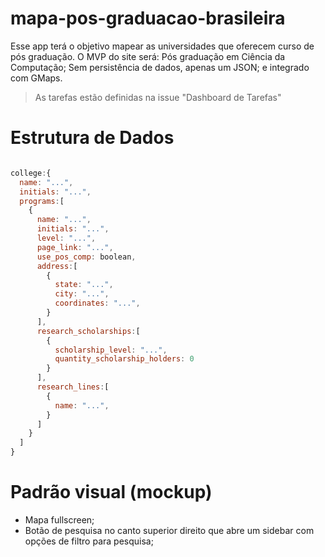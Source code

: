 # mapa-pos-graduacao-brasileira
Esse app terá o objetivo mapear as universidades que oferecem curso de pós graduação. O MVP do site será: Pós graduação em Ciência da Computação; Sem persistência de dados, apenas um JSON; e integrado com GMaps.

> As tarefas estão definidas na issue "Dashboard de Tarefas"


# Estrutura de Dados
```javascript

college:{
  name: "...",
  initials: "...",
  programs:[
    {
      name: "...",
      initials: "...",
      level: "...",
      page_link: "...",
      use_pos_comp: boolean,
      address:[
        {
          state: "...",
          city: "...",
          coordinates: "...",
        }
      ],
      research_scholarships:[
        {
          scholarship_level: "...",
          quantity_scholarship_holders: 0
        }
      ],
      research_lines:[
        {
          name: "...",
        }
      ]
    }
  ]
}

```

# Padrão visual (mockup)

- Mapa fullscreen;
- Botão de pesquisa no canto superior direito que abre um sidebar com opções de filtro para pesquisa;
